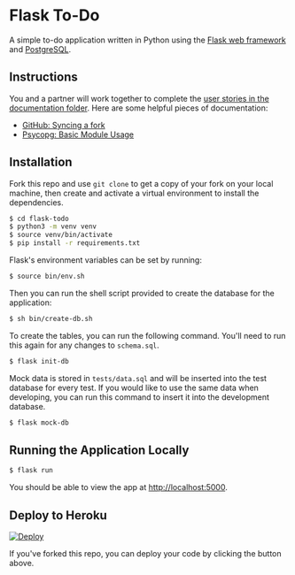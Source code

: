 # Flask To-Do

A simple to-do application written in Python using the [Flask web framework](https://flask.palletsprojects.com/en/1.1.x/) and [PostgreSQL](https://www.postgresql.org/).


## Instructions

You and a partner will work together to complete the [user stories in the documentation folder](doc/user-stories.md). Here are some helpful pieces of documentation:

- [GitHub: Syncing a fork](https://help.github.com/en/github/collaborating-with-issues-and-pull-requests/syncing-a-fork)
- [Psycopg: Basic Module Usage](https://www.psycopg.org/docs/usage.html)


## Installation

Fork this repo and use `git clone` to get a copy of your fork on your local machine, then create and activate a virtual environment to install the dependencies.

```sh
$ cd flask-todo
$ python3 -m venv venv
$ source venv/bin/activate
$ pip install -r requirements.txt
```

Flask's environment variables can be set by running:

```sh
$ source bin/env.sh
```

Then you can run the shell script provided to create the database for the application:

```sh
$ sh bin/create-db.sh
```

To create the tables, you can run the following command. You'll need to run this again for any changes to `schema.sql`.

```sh
$ flask init-db
```

Mock data is stored in `tests/data.sql` and will be inserted into the test database for every test. If you would like to use the same data when developing, you can run this command to insert it into the development database.

```sh
$ flask mock-db
```


## Running the Application Locally

```sh
$ flask run
```

You should be able to view the app at [http://localhost:5000]().


## Deploy to Heroku

[![Deploy](https://www.herokucdn.com/deploy/button.svg)](https://heroku.com/deploy)

If you've forked this repo, you can deploy your code by clicking the button above.

